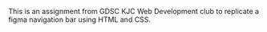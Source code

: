 This is an assignment from GDSC KJC Web Development club to replicate a figma navigation bar using HTML and CSS.
